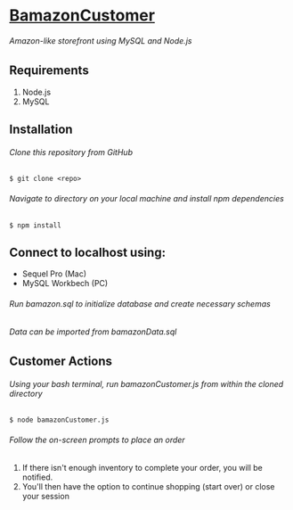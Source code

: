 # [BamazonCustomer](https://github.com/acarrillo4/BamazonCustomer)
###### Amazon-like storefront using MySQL and Node.js

## Requirements
1. Node.js
1. MySQL

## Installation
###### Clone this repository from GitHub
`$ git clone <repo>`
  
###### Navigate to directory on your local machine and install npm dependencies
`$ npm install`

## Connect to localhost using:
* Sequel Pro (Mac)
* MySQL Workbech (PC)

###### Run bamazon.sql to initialize database and create necessary schemas
###### Data can be imported from bamazonData.sql

## Customer Actions
###### Using your bash terminal, run bamazonCustomer.js from within the cloned directory
`$ node bamazonCustomer.js`

###### Follow the on-screen prompts to place an order
1. If there isn't enough inventory to complete your order, you will be notified.
1. You'll then have the option to continue shopping (start over) or close your session

